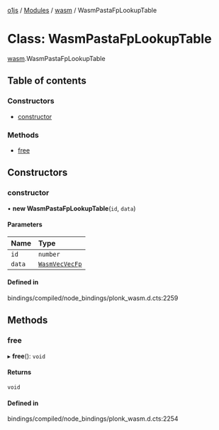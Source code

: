 [o1js](../README.md) / [Modules](../modules.md) / [wasm](../modules/wasm.md) / WasmPastaFpLookupTable

# Class: WasmPastaFpLookupTable

[wasm](../modules/wasm.md).WasmPastaFpLookupTable

## Table of contents

### Constructors

- [constructor](wasm.WasmPastaFpLookupTable.md#constructor)

### Methods

- [free](wasm.WasmPastaFpLookupTable.md#free)

## Constructors

### constructor

• **new WasmPastaFpLookupTable**(`id`, `data`)

#### Parameters

| Name | Type |
| :------ | :------ |
| `id` | `number` |
| `data` | [`WasmVecVecFp`](wasm.WasmVecVecFp.md) |

#### Defined in

bindings/compiled/node_bindings/plonk_wasm.d.cts:2259

## Methods

### free

▸ **free**(): `void`

#### Returns

`void`

#### Defined in

bindings/compiled/node_bindings/plonk_wasm.d.cts:2254
